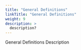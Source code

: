 ```yaml
---
title: "General Definitions"
linkTitle: "General Definitions"
weight: 9
description: >
  description? 
---
```


General Definitions Description
